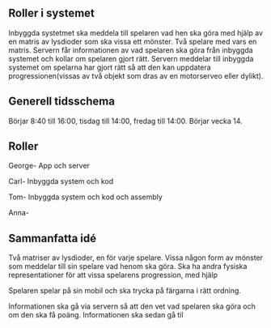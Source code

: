 ## Roller i systemet

Inbyggda systetmet ska meddela till spelaren vad hen ska göra med hjälp av en matris av lysdioder som ska vissa ett mönster. Två spelare med vars en matris. Servern får informationen av vad spelaren ska göra från inbyggda systemet och kollar om spelaren gjort rätt. Servern meddelar till inbyggda systemet om spelarna har gjort rätt så att den kan uppdatera progressionen(vissas av två objekt som dras av en motorserveo eller dylikt). 

## Generell tidsschema

Börjar 8:40 till 16:00, tisdag till 14:00, fredag till 14:00. Börjar vecka 14.

## Roller

George- App och server

Carl- Inbyggda system och kod 

Tom- Inbyggda system och kod och assembly

Anna- 

## Sammanfatta idé

Två matriser av lysdioder, en för varje spelare. Vissa någon form av mönster som meddelar till sin spelare vad henom ska göra. Ska ha andra fysiska 
representationer för att vissa spelarens progression, med hjälp 

Spelaren spelar på sin mobil och ska trycka på färgarna i rätt ordning.

Informationen ska gå via servern så att den vet vad spelaren ska göra och om den ska få poäng. Informationen ska sedan gå til

